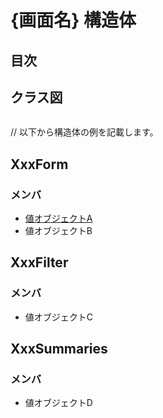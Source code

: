 # {画面名} 構造体

## 目次



## クラス図
```mermaid

```

// 以下から構造体の例を記載します。
## XxxForm
### メンバ
- [値オブジェクトA](値オブジェクトA.md)
- 値オブジェクトB

## XxxFilter
### メンバ
- 値オブジェクトC

## XxxSummaries
### メンバ
- 値オブジェクトD




